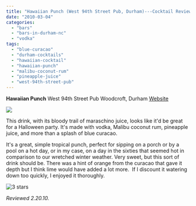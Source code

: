 ```yaml
---
title: "Hawaiian Punch (West 94th Street Pub, Durham)---Cocktail Review"
date: "2010-03-04"
categories:
  - "bars"
  - "bars-in-durham-nc"
  - "vodka"
tags:
  - "blue-curacao"
  - "durham-cocktails"
  - "hawaiian-cocktail"
  - "hawaiian-punch"
  - "malibu-coconut-rum"
  - "pineapple-juice"
  - "west-94th-street-pub"
---
```


**Hawaiian Punch** West 94th Street Pub Woodcroft, Durham [Website](http://www.west94stpub.com/)

![](http://www.thegourmez.com/gourmez/photos/hawaiianpunch.jpg)

This drink, with its bloody trail of maraschino juice, looks like it'd be great for a Halloween party. It's made with vodka, Malibu coconut rum, pineapple juice, and more than a splash of blue curacao.

It's a great, simple tropical punch, perfect for sipping on a porch or by a pool on a hot day, or in my case, on a day in the sixties that seemed hot in comparison to our wretched winter weather. Very sweet, but this sort of drink should be. There was a hint of orange from the curacao that gave it depth but I think lime would have added a lot more.  If I discount it watering down too quickly, I enjoyed it thoroughly.




<div class="caption">

![3 stars](http://s3.amazonaws.com/thegourmez-wpmedia/2009/02/rating_avocado1.gif "rating_avocado1")</div>
 _Reviewed 2.20.10._
